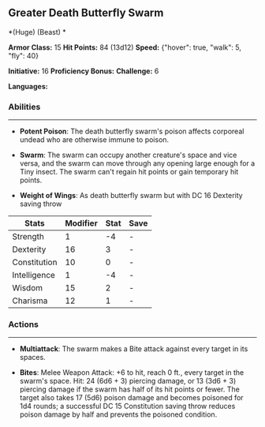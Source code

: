 ## Greater Death Butterfly Swarm
*(Huge) (Beast) *

**Armor Class:** 15
**Hit Points:** 84 (13d12)
**Speed:** {"hover": true, "walk": 5, "fly": 40}

**Initiative:** 16
**Proficiency Bonus:**
**Challenge:** 6

**Languages:** 

### Abilities
 --- 
- **Potent Poison**: The death butterfly swarm's poison affects corporeal undead who are otherwise immune to poison.

- **Swarm**: The swarm can occupy another creature's space and vice versa, and the swarm can move through any opening large enough for a Tiny insect. The swarm can't regain hit points or gain temporary hit points.

- **Weight of Wings**: As death butterfly swarm but with DC 16 Dexterity saving throw



| Stats | Modifier | Stat | Save
| ---- | ---- | ---- | ---- |
| Strength | 1 | -4 | - |
| Dexterity | 16 | 3 | - |
| Constitution | 10 | 0 | - |
| Intelligence | 1 | -4 | - |
| Wisdom | 15 | 2 | - |
| Charisma | 12 | 1 | - |

### Actions
 --- 
- **Multiattack**: The swarm makes a Bite attack against every target in its spaces.

- **Bites**: Melee Weapon Attack: +6 to hit, reach 0 ft., every target in the swarm's space. Hit: 24 (6d6 + 3) piercing damage, or 13 (3d6 + 3) piercing damage if the swarm has half of its hit points or fewer. The target also takes 17 (5d6) poison damage and becomes poisoned for 1d4 rounds; a successful DC 15 Constitution saving throw reduces poison damage by half and prevents the poisoned condition.

